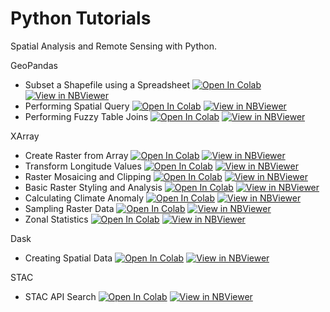 # Python Tutorials

Spatial Analysis and Remote Sensing with Python.

GeoPandas

* Subset a Shapefile using a Spreadsheet [![Open In Colab](https://colab.research.google.com/assets/colab-badge.svg)](https://colab.research.google.com/github/spatialthoughts/python-tutorials/blob/main/geopandas_select_from_excel.ipynb)  [![View in NBViewer](https://raw.githubusercontent.com/jupyter/design/master/logos/Badges/nbviewer_badge.svg)](https://nbviewer.org/github/spatialthoughts/python-tutorials/blob/main/geopandas_select_from_excel.ipynb)
* Performing Spatial Query [![Open In Colab](https://colab.research.google.com/assets/colab-badge.svg)](https://colab.research.google.com/github/spatialthoughts/python-tutorials/blob/main/geopandas_spatial_query.ipynb)  [![View in NBViewer](https://raw.githubusercontent.com/jupyter/design/master/logos/Badges/nbviewer_badge.svg)](https://nbviewer.org/github/spatialthoughts/python-tutorials/blob/main/geopandas_spatial_query.ipynb)
* Performing Fuzzy Table Joins [![Open In Colab](https://colab.research.google.com/assets/colab-badge.svg)](https://colab.research.google.com/github/spatialthoughts/python-tutorials/blob/main/geopandas_fuzzy_table_join.ipynb)  [![View in NBViewer](https://raw.githubusercontent.com/jupyter/design/master/logos/Badges/nbviewer_badge.svg)](https://nbviewer.org/github/spatialthoughts/python-tutorials/blob/main/geopandas_fuzzy_table_join.ipynb)

XArray

* Create Raster from Array [![Open In Colab](https://colab.research.google.com/assets/colab-badge.svg)](https://colab.research.google.com/github/spatialthoughts/python-tutorials/blob/main/raster_from_array.ipynb)  [![View in NBViewer](https://raw.githubusercontent.com/jupyter/design/master/logos/Badges/nbviewer_badge.svg)](https://nbviewer.org/github/spatialthoughts/python-tutorials/blob/main/raster_from_array.ipynb)
* Transform Longitude Values [![Open In Colab](https://colab.research.google.com/assets/colab-badge.svg)](https://colab.research.google.com/github/spatialthoughts/python-tutorials/blob/main/wrap_longitude.ipynb)  [![View in NBViewer](https://raw.githubusercontent.com/jupyter/design/master/logos/Badges/nbviewer_badge.svg)](https://nbviewer.org/github/spatialthoughts/python-tutorials/blob/main/wrap_longitude.ipynb)
* Raster Mosaicing and Clipping [![Open In Colab](https://colab.research.google.com/assets/colab-badge.svg)](https://colab.research.google.com/github/spatialthoughts/python-tutorials/blob/main/raster_mosaicing_and_clipping.ipynb)  [![View in NBViewer](https://raw.githubusercontent.com/jupyter/design/master/logos/Badges/nbviewer_badge.svg)](https://nbviewer.org/github/spatialthoughts/python-tutorials/blob/main/raster_mosaicing_and_clipping.ipynb)
* Basic Raster Styling and Analysis [![Open In Colab](https://colab.research.google.com/assets/colab-badge.svg)](https://colab.research.google.com/github/spatialthoughts/python-tutorials/blob/main//raster_styling_and_analysis.ipynb)  [![View in NBViewer](https://raw.githubusercontent.com/jupyter/design/master/logos/Badges/nbviewer_badge.svg)](https://nbviewer.org/github/spatialthoughts/python-tutorials/blob/main/raster_styling_and_analysis.ipynb)
* Calculating Climate Anomaly [![Open In Colab](https://colab.research.google.com/assets/colab-badge.svg)](https://colab.research.google.com/github/spatialthoughts/python-tutorials/blob/main/calculating_climate_anomaly.ipynb)  [![View in NBViewer](https://raw.githubusercontent.com/jupyter/design/master/logos/Badges/nbviewer_badge.svg)](https://nbviewer.org/github/spatialthoughts/python-tutorials/blob/main/calculating_climate_anomaly.ipynb)
* Sampling Raster Data [![Open In Colab](https://colab.research.google.com/assets/colab-badge.svg)](https://colab.research.google.com/github/spatialthoughts/python-tutorials/blob/main/sampling_raster_data.ipynb)  [![View in NBViewer](https://raw.githubusercontent.com/jupyter/design/master/logos/Badges/nbviewer_badge.svg)](https://nbviewer.org/github/spatialthoughts/python-tutorials/blob/main/sampling_raster_data.ipynb)
* Zonal Statistics [![Open In Colab](https://colab.research.google.com/assets/colab-badge.svg)](https://colab.research.google.com/github/spatialthoughts/python-tutorials/blob/main/zonal_statistics.ipynb)  [![View in NBViewer](https://raw.githubusercontent.com/jupyter/design/master/logos/Badges/nbviewer_badge.svg)](https://nbviewer.org/github/spatialthoughts/python-tutorials/blob/main/zonal_statistics.ipynb)


Dask
* Creating Spatial Data [![Open In Colab](https://colab.research.google.com/assets/colab-badge.svg)](https://colab.research.google.com/github/spatialthoughts/python-tutorials/blob/main/dask_creating_spatial_data.ipynb)  [![View in NBViewer](https://raw.githubusercontent.com/jupyter/design/master/logos/Badges/nbviewer_badge.svg)](https://nbviewer.org/github/spatialthoughts/python-tutorials/blob/main/dask_creating_spatial_data.ipynb)

STAC

* STAC API Search [![Open In Colab](https://colab.research.google.com/assets/colab-badge.svg)](https://colab.research.google.com/github/spatialthoughts/python-tutorials/blob/main/stac_api_search.ipynb)  [![View in NBViewer](https://raw.githubusercontent.com/jupyter/design/master/logos/Badges/nbviewer_badge.svg)](https://nbviewer.org/github/spatialthoughts/python-tutorials/blob/main/stac_api_search.ipynb)
